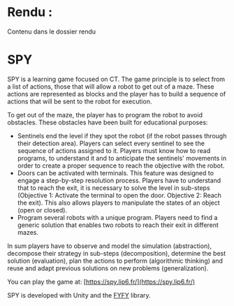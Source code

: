# Rendu :

Contenu dans le dossier rendu

# SPY

SPY is a learning game focused on CT. The game principle is to select from a list of actions, those that will allow a robot to get out of a maze. These actions are represented as blocks and the player has to build a sequence of actions that will be sent to the robot for execution.

To get out of the maze, the player has to program the robot to avoid obstacles. These obstacles have been built for educational purposes:
 - Sentinels end the level if they spot the robot (if the robot passes through their detection area). Players can select every sentinel to see the sequence of actions assigned to it. Players must know how to read programs, to understand it and to anticipate the sentinels' movements in order to create a proper sequence to reach the objective with the robot.
 - Doors can be activated with terminals. This feature was designed to engage a step-by-step resolution process. Players have to understand that to reach the exit, it is necessary to solve the level in sub-steps (Objective 1: Activate the terminal to open the door. Objective 2: Reach the exit). This also allows players to manipulate the states of an object (open or closed).
 - Program several robots with a unique program. Players need to find a generic solution that enables two robots to reach their exit in different mazes.
 
In sum players have to observe and model the simulation (abstraction), decompose their strategy in sub-steps (decomposition), determine the best solution (evaluation), plan the actions to perform (algorithmic thinking) and reuse and adapt previous solutions on new problems (generalization).

You can play the game at: [https://spy.lip6.fr/](https://spy.lip6.fr/)

SPY is developed with Unity and the [FYFY](https://github.com/Mocahteam/FYFY) library.
